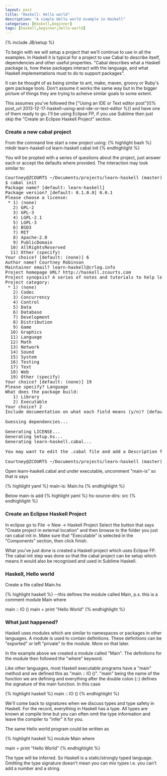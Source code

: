 ```yaml
---
layout: post
title: "Haskell: Hello world"
description: "A simple Hello world example in Haskell"
categories: [Haskell,beginner]
tags: [haskell,beginner,hello-world]
---
```

{% include JB/setup %}

To begin with we will setup a project that we'll continue to use in all the examples.
In Haskell it is typical for a project to use Cabal to describe itself, dependencies and other useful properties. "Cabal describes what a Haskell package is, how these packages interact with the language, and what Haskell implementations must to do to support packages".

It can be thought of as being similar to ant, make, maven, groovy or Ruby's gem package tools. Don't assume it works the same way but in the bigger picture of things they are trying to acheive similar goals to some extent.

This assumes you've followed the ["Using an IDE or Text editor post"]({% post_url 2013-12-17-haskell-using-and-ide-or-text-editor %}) and have one of them ready to go. I'll be using Eclipse FP, if you use Sublime then just skip the "Create an Eclipse Haskell Project" section.

### Create a new cabal project

From the command line start a new project using:
{% highlight bash %}
mkdir learn-haskell
cd learn-haskell
cabal init
{% endhighlight %}

You will be propted with a series of questions about the project, just answer each or accept the defaults where provided. The interaction may look similar to:

<pre>
Courtney@ZCOURTS ~/Documents/projects/learn-haskell (master)
$ cabal init
Package name? [default: learn-haskell]
Package version? [default: 0.1.0.0] 0.0.1
Please choose a license:
 * 1) (none)
   2) GPL-2
   3) GPL-3
   4) LGPL-2.1
   5) LGPL-3
   6) BSD3
   7) MIT
   8) Apache-2.0
   9) PublicDomain
  10) AllRightsReserved
  11) Other (specify)
Your choice? [default: (none)] 6
Author name? Courtney Robinson
Maintainer email? learn-haskell@crlog.info
Project homepage URL? http://haskell.zcourts.com
Project synopsis? A series of notes and tutorials to help learn Haskell
Project category:
 * 1) (none)
   2) Codec
   3) Concurrency
   4) Control
   5) Data
   6) Database
   7) Development
   8) Distribution
   9) Game
  10) Graphics
  11) Language
  12) Math
  13) Network
  14) Sound
  15) System
  16) Testing
  17) Text
  18) Web
  19) Other (specify)
Your choice? [default: (none)] 19
Please specify? Language
What does the package build:
   1) Library
   2) Executable
Your choice? 2
Include documentation on what each field means (y/n)? [default: n] y

Guessing dependencies...

Generating LICENSE...
Generating Setup.hs...
Generating learn-haskell.cabal...

You may want to edit the .cabal file and add a Description field.

Courtney@ZCOURTS ~/Documents/projects/learn-haskell (master)
</pre>


Open learn-haskell.cabal and under executable, uncomment "main-is" so that is says

{% highlight yaml %}
  main-is: Main.hs
{% endhighlight %}

Below main-is add
{% highlight yaml %}
  hs-source-dirs:      src
{% endhighlight %}

### Create an Eclipse Haskell Project

In eclipse go to File -> New -> Haskell Project
Select the button that says "Create project in external location" and then browse to the folder you just ran cabal init in.
Make sure that "Executable" is selected in the "Components" section, then click finish.

What you've just done is created a Haskell project which uses Eclipse FP. The cabal init step was done so that the cabal project can be setup which means it would also be recognised and used in Sublime Haskell. 

### Haskell, Hello world

Create a file called Main.hs

{% highlight haskell %}
--this defines the module called Main, p.s. this is a comment
module Main where

main :: IO ()
main = print "Hello World"
{% endhighlight %}

### What just happened?

Haskell uses modules which are similar to namespaces or packages in other languages.
A module is used to contain definitions. These definitions can be "exported" or left "private" to the module. More on that later.

In the example above we created a module called "Main".
The definitions for the module then followed the "where" keyword.

Like other languages, most Haskell executable programs have a "main" method and we defined this as "main :: IO ()".
"main" being the name of the function we are defining and everything after the double colon (::) defines the signature of the main function. In this case

{% highlight haskell %}
main :: IO ()
{% endhighlight %}

We'll come back to signatures when we discuss types and type safety in Haskell.
For the record, everything in Haskell has a type. All types are known at compile time but you can often omit the type information and leave the compiler to "infer" it for you.

The same Hello world program could be written as

{% highlight haskell %}
module Main where

main = print "Hello World"
{% endhighlight %}

The type will be inferred. So Haskell is a static/strongly typed language. Omitting the type signature doesn't mean you can mix types i.e. you can't add a number and a string.

